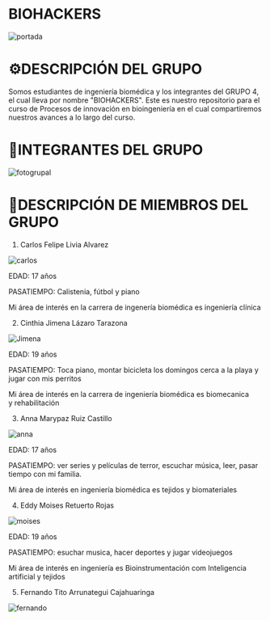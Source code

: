 # BIOHACKERS
![portada](imagenes/portada)
# ⚙DESCRIPCIÓN DEL GRUPO
Somos estudiantes de ingeniería biomédica y los integrantes del GRUPO 4, el cual lleva por nombre "BIOHACKERS". Este es nuestro repositorio para el curso de Procesos de innovación en bioingeniería en el cual compartiremos nuestros avances a lo largo del curso.
# 🎇INTEGRANTES DEL GRUPO
![fotogrupal](imagenes/475dc60c-4b9c-4588-8590-42f3f7b7c5ab.jfif)
# 📑DESCRIPCIÓN DE MIEMBROS DEL GRUPO
1) Carlos Felipe Livia Alvarez

![carlos](imagenes/carlos.jfif)

EDAD: 17 años

PASATIEMPO: Calistenia, fútbol y piano

Mi área de interés en la carrera de ingenería biomédica es ingeniería clínica

2) Cinthia Jimena Lázaro Tarazona

![Jimena](imagenes/jimena.jfif)

EDAD: 19 años

PASATIEMPO: Toca piano, montar bicicleta los domingos cerca a la playa y jugar con mis perritos

Mi área de interés en la carrera de ingeniería biomédica es biomecanica y rehabilitación

3) Anna Marypaz Ruiz Castillo

![anna](imagenes/anna.jfif)

EDAD: 17 años 

PASATIEMPO: ver series y películas de terror, escuchar música, leer, pasar tiempo con mi familia. 

Mi área de interés en ingeniería biomédica es tejidos y biomateriales

4) Eddy Moises Retuerto Rojas

![moises](imagenes/moises.jfif)

EDAD: 19 años 

PASATIEMPO: esuchar musica, hacer deportes y jugar videojuegos

Mi área de interés en ingeniería es Bioinstrumentación com Inteligencia artificial y tejidos

5) Fernando Tito Arrunategui Cajahuaringa

![fernando](imagenes.fernando.jfif)
